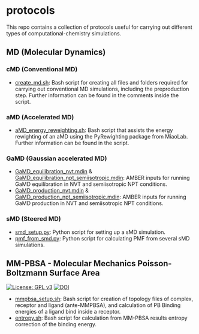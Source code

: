 # protocols

This repo contains a collection of protocols useful for carrying out different types of computational-chemistry simulations.

## MD (Molecular Dynamics)

### cMD (Conventional MD)
- [create_md.sh](https://github.com/MolBioMedUAB/protocols/blob/main/MD/cMD/create_md.sh): Bash script for creating all files and folders required for carrying out conventional MD simulations, including the preproduction step. Further information can be found in the comments inside the script.

### aMD (Accelerated MD)
- [aMD_energy_reweighting.sh](https://github.com/MolBioMedUAB/protocols/blob/main/MD/aMD/aMD_energy_reweighting.sh): Bash script that assists the energy rewighting of an aMD using the PyRewighting package from MiaoLab. Further information can be found in the script.

### GaMD (Gaussian accelerated MD)
- [GaMD_equilibration_nvt.mdin](https://github.com/MolBioMedUAB/protocols/blob/main/MD/GaMD/GaMD_equilibration_nvt.mdin) & [GaMD_equilibration_npt_semiisotropic.mdin](https://github.com/MolBioMedUAB/protocols/blob/main/MD/GaMD/GaMD_equilibration_npt_semiisotropic.mdin): AMBER inputs for running GaMD equilibration in NVT and semiisotropic NPT conditions.
- [GaMD_production_nvt.mdin](https://github.com/MolBioMedUAB/protocols/blob/main/MD/GaMD/GaMD_production_nvt.mdin) & [GaMD_production_npt_semiisotropic.mdin](https://github.com/MolBioMedUAB/protocols/blob/main/MD/GaMD/GaMD_production_npt_semiisotropic.mdin): AMBER inputs for running GaMD production in NVT and semiisotropic NPT conditions.

### sMD (Steered MD)
- [smd_setup.py](https://github.com/MolBioMedUAB/protocols/blob/main/MD/sMD/smd_setup.py): Python script for setting up a sMD simulation.
- [pmf_from_smd.py](https://github.com/MolBioMedUAB/protocols/blob/main/MD/sMD/pmf_from_smd.py): Python script for calculating PMF from several sMD simulations.

## MM-PBSA - Molecular Mechanics Poisson-Boltzmann Surface Area 
[![License: GPL v3](https://img.shields.io/badge/License-GPLv3-blue.svg)](https://www.gnu.org/licenses/gpl-3.0) [![DOI](https://zenodo.org/badge/DOI/10.5281/zenodo.15576931.svg)](https://doi.org/10.5281/zenodo.15576931) 
- [mmpbsa_setup.sh](https://github.com/MolBioMedUAB/protocols/blob/main/MM-PBSA/mmpbsa_setup.sh): Bash script for creation of topology files of complex, receptor and ligand (ante-MMPBSA), and calculation of PB Binding energies of a ligand bind inside a receptor.
- [entropy.sh](https://github.com/MolBioMedUAB/protocols/blob/main/MM-PBSA/entropy.sh): Bash script for calculation from MM-PBSA results entropy correction of the binding energy. 

